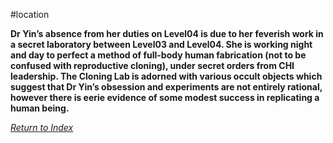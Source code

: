 #location 

**Dr Yin’s absence from her duties on Level04 is due to her feverish work in a secret laboratory between Level03 and Level04. She is working night and day to perfect a method of full-body human fabrication (not to be confused with reproductive cloning), under secret orders from CHI leadership. The Cloning Lab is adorned with various occult objects which suggest that Dr Yin’s obsession and experiments are not entirely rational, however there is eerie evidence of some modest success in replicating a human being.**

*[Return to Index](index.md)*
